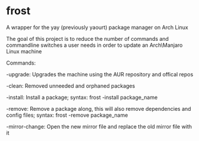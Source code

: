 # frost
A wrapper for the yay (previously yaourt) package manager on Arch Linux

The goal of this project is to reduce the number of commands and commandline switches a user needs in order to update an Arch\Manjaro Linux machine

Commands:

-upgrade: Upgrades the machine using the AUR repository and offical repos

-clean: Removed unneeded and orphaned packages

-install: Install a package; syntax: frost -install package_name

-remove: Remove a package along, this will also remove dependencies and config files; syntax: frost -remove package_name

-mirror-change: Open the new mirror file and replace the old mirror file with it
